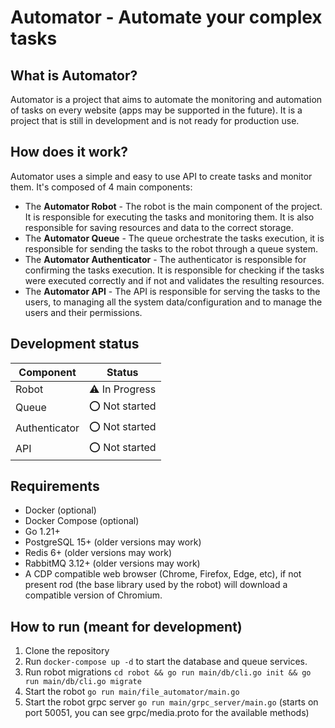 # Automator - Automate your complex tasks

## What is Automator?

Automator is a project that aims to automate the monitoring and automation of tasks on every website (apps may be
supported in the future). It is a project that is still in development and is not ready for production use.

## How does it work?

Automator uses a simple and easy to use API to create tasks and monitor them. It's composed of 4 main components:

- The **Automator Robot** - The robot is the main component of the project. It is responsible for executing the tasks
  and monitoring them. It is also responsible for saving resources and data to the correct storage. 
- The **Automator Queue** - The queue orchestrate the tasks execution, it is responsible for sending the tasks to the
  robot through a queue system.
- The **Automator Authenticator** - The authenticator is responsible for confirming the tasks execution. It is
  responsible for checking if the tasks were executed correctly and if not and validates the resulting resources.
- The **Automator API** - The API is responsible for serving the tasks to the users, to managing all the system
  data/configuration and to manage the users and their permissions.

## Development status

| Component     | Status         |
|---------------|----------------|
| Robot         | ⚠️ In Progress |
| Queue         | ⭕️ Not started |
| Authenticator | ⭕️ Not started |
| API           | ⭕️ Not started |

## Requirements

- Docker (optional)
- Docker Compose (optional)
- Go 1.21+
- PostgreSQL 15+ (older versions may work)
- Redis 6+ (older versions may work)
- RabbitMQ 3.12+ (older versions may work)
- A CDP compatible web browser (Chrome, Firefox, Edge, etc), if not present rod (the base library used by the robot)
  will download a compatible version of Chromium.

## How to run (meant for development)

1. Clone the repository
2. Run `docker-compose up -d` to start the database and queue services.
3. Run robot migrations `cd robot && go run main/db/cli.go init && go run main/db/cli.go migrate`
4. Start the robot `go run main/file_automator/main.go`
5. Start the robot grpc server `go run main/grpc_server/main.go` (starts on port 50051, you can see grpc/media.proto for
   the available methods)
